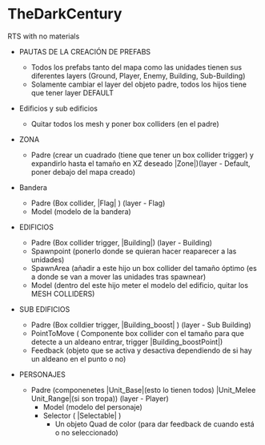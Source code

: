 # TheDarkCentury
RTS with no materials

- PAUTAS DE LA CREACIÓN DE PREFABS
  - Todos los prefabs tanto del mapa como las unidades tienen sus diferentes layers (Ground, Player, Enemy, Building, Sub-Building)
  - Solamente cambiar el layer del objeto padre, todos los hijos tiene que tener layer DEFAULT


- Edificios y sub edificios
    - Quitar todos los mesh y poner box colliders (en el padre)

- ZONA 
  -  Padre (crear un cuadrado (tiene que tener un box collider trigger) y expandirlo hasta el tamaño en XZ deseado |Zone|)(layer - Default, poner debajo del mapa creado)

- Bandera 
  -  Padre (Box collider, |Flag| ) (layer - Flag)
    - Model (modelo de la bandera)
- EDIFICIOS 
  -  Padre (Box collider trigger, |Building|) (layer - Building)
    - Spawnpoint (ponerlo donde se quieran hacer reaparecer a las unidades)
    - SpawnArea (añadir a este hijo un box collider del tamaño óptimo (es a donde se van a mover las unidades tras spawnear)
    - Model (dentro del este hijo meter el modelo del edificio, quitar los MESH COLLIDERS)
- SUB EDIFICIOS 
  -  Padre (Box colldier trigger, |Building_boost| ) (layer - Sub Building)
    - PointToMove ( Componente box collider con el tamaño para que detecte a un aldeano entrar, trigger |Building_boostPoint|)
    - Feedback (objeto que se activa y desactiva dependiendo de si hay un aldeano en el punto o no)

- PERSONAJES 
  - Padre (componenetes |Unit_Base|(esto lo tienen todos) |Unit_Melee Unit_Range|(si son tropa)) (layer - Player)
    - Model (modelo del personaje)
    - Selector ( |Selectable| )
      - Un objeto Quad de color (para dar feedback de cuando está o no seleccionado)
